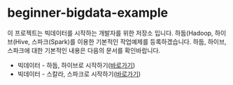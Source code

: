 # beginner-bigdata-example

이 프로젝트는 빅데이터를 시작하는 개발자를 위한 저장소 입니다. 하둡(Hadoop, 하이브(Hive, 스파크(Spark)를 이용한 기본적인 작업예제를 등록하겠습니다. 하둡, 하이브, 스파크에 대한 기본적인 내용은 다음의 문서를 확인바랍니다. 

+ 빅데이터 - 하둡, 하이브로 시작하기([바로가기](https://wikidocs.net/book/2203))
+ 빅데이터 - 스칼라, 스파크로 시작하기([바로가기](https://wikidocs.net/book/2350))
